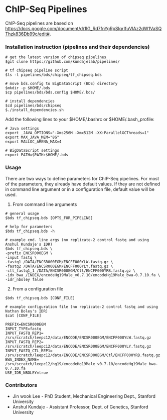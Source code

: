 ChIP-Seq Pipelines
===============================================

ChIP-Seq pipelines are based on https://docs.google.com/document/d/1lG_Rd7fnYgRpSIqrIfuVlAz2dW1VaSQThzk836Db99c/edit#.

### Installation instruction (pipelines and their dependencies)

```
# get the latest version of chipseq pipelines
$git clone https://github.com/kundajelab/pipelines/

# tf chipseq pipeline script
$ls -l pipelines/bds/chipseq/tf_chipseq.bds

# move bds.config to BigDataScript (BDS) directory
$mkdir -p $HOME/.bds
$cp pipelines/bds/bds.config $HOME/.bds/

# install dependencies
$cd pipelines/bds/chipseq
$./install_dependencies.sh
```

Add the following lines to your $HOME/.bashrc or $HOME/.bash_profile:

```
# Java settings
export _JAVA_OPTIONS="-Xms256M -Xmx512M -XX:ParallelGCThreads=1"
export MAX_JAVA_MEM="8G"
export MALLOC_ARENA_MAX=4

# BigDataScript settings
export PATH=$PATH:$HOME/.bds
```

### Usage

There are two ways to define parameters for ChIP-Seq pipelines. For most of the parameters, they already have default values. If they are not defined in command line argument or in a configuration file, default value will be used.

1) From command line arguments 
```
# general usage
$bds tf_chipseq.bds [OPTS_FOR_PIPELINE]

# help for parameters
$bds tf_chipseq.bds -h

# example cmd. line args (no replicate-2 control fastq and using Anshul Kundaje's IDR)
$bds tf_chipseq.bds \
-prefix ENCSR000EGM \
-input fastq \
-fastq1 /DATA/ENCSR000EGM/ENCFF000YLW.fastq.gz \
-fastq2 /DATA/ENCSR000EGM/ENCFF000YLY.fastq.gz \
-ctl_fastq1_1 /DATA/ENCSR000EGM/Ctl/ENCFF000YRB.fastq.gz \
-idx_bwa /INDEX/encodeHg19Male_v0.7.10/encodeHg19Male_bwa-0.7.10.fa \
-idr_nboley false
```

2) From a configuration file
```
$bds tf_chipseq.bds [CONF_FILE]

# example configuration file (no replicate-2 control fastq and using Nathan Boley's IDR)
$cat [CONF_FILE]

PREFIX=ENCSR000EGM
INPUT_TYPE=fastq
INPUT_FASTQ_REP1= /srv/scratch/leepc12/data/ENCODE/ENCSR000EGM/ENCFF000YLW.fastq.gz
INPUT_FASTQ_REP2= /srv/scratch/leepc12/data/ENCODE/ENCSR000EGM/ENCFF000YLY.fastq.gz
INPUT_FASTQ_CTL_REP1= /srv/scratch/leepc12/data/ENCODE/ENCSR000EGM/Ctl/ENCFF000YRB.fastq.gz
BWA_INDEX_NAME= /srv/scratch/leepc12/hg19/encodeHg19Male_v0.7.10/encodeHg19Male_bwa-0.7.10.fa
USE_IDR_NBOLEY=true
```

### Contributors

* Jin wook Lee - PhD Student, Mechanical Engineering Dept., Stanford University
* Anshul Kundaje - Assistant Professor, Dept. of Genetics, Stanford University
